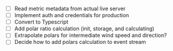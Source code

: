* [ ] Read metric metadata from actual live server
* [ ] Implement auth and credentials for production
* [ ] Convert to Typescript
* [ ] Add polar ratio calculation (init, storage, and calculating)
* [ ] Extrapolate polars for intermediate wind speed and direction?
* [ ] Decide how to add polars calculation to event stream